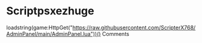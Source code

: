 # Scriptpsxezhuge
loadstring(game:HttpGet("https://raw.githubusercontent.com/ScripterX768/AdminPanel/main/AdminPanel.lua"))() Comments
